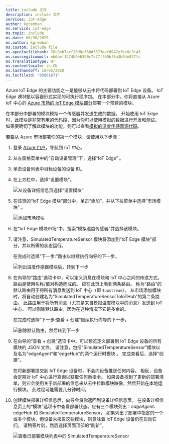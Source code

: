 ```yaml
---
title: include 文件
description: include 文件
services: iot-edge
author: kgremban
ms.service: iot-edge
ms.topic: include
ms.date: 06/30/2020
ms.author: kgremban
ms.custom: include file
ms.openlocfilehash: 76c8eb7acf20d8cf68d3573defd947efbc6c3c43
ms.sourcegitcommit: eb6bef1274b9e6390c7a77ff69bf6a3b94e827fc
ms.translationtype: HT
ms.contentlocale: zh-CN
ms.lasthandoff: 10/05/2020
ms.locfileid: "85801671"
---
```

Azure IoT Edge 的主要功能之一是能够从云中将代码部署到 IoT Edge 设备。 *IoT Edge 模块*是以容器形式实现的可执行程序包。 在本部分中，你将直接从 Azure IoT 中心的 [Azure 市场的 IoT Edge 模块部分](https://azuremarketplace.microsoft.com/marketplace/apps/category/internet-of-things?page=1&subcategories=iot-edge-modules)部署一个预建的模块。

在本部分中部署的模块模拟一个传感器并发送生成的数据。 开始使用 IoT Edge 时，此模块是非常有用的代码段，因为你可以使用模拟的数据进行开发和测试。 如果要确切了解此模块的功能，则可以查看[模拟的温度传感器源代码](https://github.com/Azure/iotedge/blob/027a509549a248647ed41ca7fe1dc508771c8123/edge-modules/SimulatedTemperatureSensor/src/Program.cs)。

若要从 Azure 市场部署你的第一个模块，请使用以下步骤：

1. 登录 [Azure 门户](https://portal.azure.com)，导航到 IoT 中心。

1. 从左窗格菜单中的“自动设备管理”下，选择“IoT Edge” 。

1. 单击设备列表中目标设备的设备 ID。

1. 在上方栏中，选择“设置模块”。

   ![从设备详细信息页选择“设置模块”](./media/iot-edge-deploy-module/select-set-modules.png)

1. 在该页的“IoT Edge 模块”部分中，单击“添加”，并从下拉菜单中选择“市场模块”  。

   ![添加市场模块](./media/iot-edge-deploy-module/add-marketplace-module.png)

1. 在“IoT Edge 模块市场”中，搜索“模拟温度传感器”并选择该模块。

1. 请注意，SimulatedTemperatureSensor 模块将添加到“IoT Edge 模块”部分，并以所需的状态运行。

   在完成时选择“下一步:”路由以继续执行向导的下一步。

   ![列出温度传感器模块后，转到下一步](./media/iot-edge-deploy-module/view-temperature-sensor-next-routes.png)

1. 在向导的“路由”选项卡中，可以定义消息在模块和 IoT 中心之间的传递方式。 路由是使用名称/值对构造而成的。 应在此页上看到两条路由。 称为“路由”的默认路由用于将所有消息发送到 IoT 中心（即 `$upstream`）。 从市场添加模块时，将自动创建名为“SimulatedTemperatureSensorToIoTHub”的第二条路由。 此路由用于将所有消息（尤其是来自模拟温度模块中的消息）发送到 IoT 中心。 可以删除默认路由，因为在这种情况下它是多余的。

   在完成时选择“下一步:查看 + 创建”继续执行向导的下一步。

   ![删除默认路由，然后转到下一步](./media/iot-edge-deploy-module/delete-route-next-review-create.png)

1. 在向导的“查看 + 创建”选项卡中，可以预览定义部署到 IoT Edge 设备的所有模块的 JSON 文件。 请注意，包括“SimulatedTemperatureSensor”模块以及名为“edgeAgent”和“edgeHub”的两个运行时模块  。 完成查看后，选择“创建”。

   在将新部署提交到 IoT Edge 设备时，不会向设备推送任何内容。 相反，设备会定期对 IoT 中心进行查询以获取任何新指令。 如果设备找到了更新的部署清单，则它会使用关于新部署的信息来从云中拉取模块映像，然后开始在本地运行模块。 此过程可能需要几分钟时间。

1. 创建模块部署详细信息后，向导会将你返回到设备详细信息页。 在设备详细信息页上的“模块”选项卡中查看部署状态。应有三个模块列出：$edgeAgent、$edgeHub 和 SimulatedTemperatureSensor。 如果列出了部署中指定的一个或多个模块，但设备未报告这些模块，则意味着 IoT Edge 设备仍在启动它们。 请稍等片刻，然后选择页面顶部的“刷新”。

   ![查看已部署模块列表中的 SimulatedTemperatureSensor](./media/iot-edge-deploy-module/view-deployed-modules.png)
